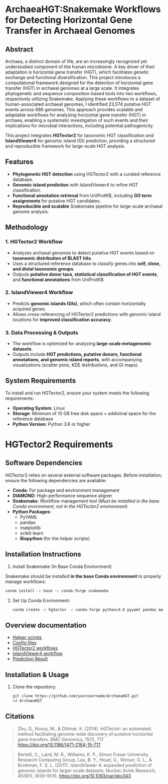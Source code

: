 # ArchaeaHGT:Snakemake Workflows for Detecting Horizontal Gene Transfer in Archaeal Genomes  

## Abstract  
Archaea, a distinct domain of life, are an increasingly recognized yet understudied component of the human microbiome. A key driver of their adaptation is horizontal gene transfer (HGT), which facilitates genetic exchange and functional diversification. This project introduces a computational framework designed for the detection of horizontal gene transfer (HGT) in archaeal genomes at a large scale. It integrates phylogenetic and sequence composition-based tools into two workflows, respectively utilizing Snakemake. Applying these workflows to a dataset of human-associated archaeal genomes, I identified 23,574 putative HGT events across 686 genomes. This approach provides scalable and adaptable workflows for analyzing horizontal gene transfer (HGT) in archaea, enabling a systematic investigation of such events and their implications for microbial interactions, including potential pathogenicity. 

This project integrates **HGTector2** for taxonomic HGT classification and **IslandViewer4** for genomic island (GI) prediction, providing a structured and reproducible framework for large-scale HGT analysis.  

## Features  
- **Phylogenetic HGT detection** using HGTector2 with a curated reference database.  
- **Genomic island prediction** with IslandViewer4 to refine HGT classification.  
- **Functional annotation retrieval** from UniProtKB, including **GO term assignments** for putative HGT candidates.  
- **Reproducible and scalable** Snakemake pipeline for large-scale archaeal genome analysis.  

## Methodology  
### 1. HGTector2 Workflow  
- Analyzes archaeal genomes to detect putative HGT events based on **taxonomic distribution of BLAST hits**.  
- Uses a structured reference database to classify genes into **self, close, and distal taxonomic groups**.  
- Outputs **putative donor taxa**, **statistical classification of HGT events**, and **functional annotations** from UniProtKB.  

### 2. IslandViewer4 Workflow  
- Predicts **genomic islands (GIs)**, which often contain horizontally acquired genes.  
- Allows cross-referencing of HGTector2 predictions with genomic island locations for **improved classification accuracy**.  

### 3. Data Processing & Outputs  
- The workflow is optimized for analyzing **large-scale metagenomic datasets**.  
- Outputs include **HGT predictions, putative donors, functional annotations, and genomic island reports**, with accompanying visualizations (scatter plots, KDE distributions, and GI maps).  

## System Requirements

To install and run HGTector2, ensure your system meets the following requirements:

- **Operating System**: Linux
- **Storage**: Minimum of 10 GB free disk space + addiotnal space for the reference database
- **Python Version**: Python 3.6 or higher
  
# HGTector2 Requirements

## Software Dependencies

HGTector2 relies on several external software packages. Before installation, ensure the following dependencies are available:

- **Conda**: For package and environment management
- **DIAMOND**: High-performance sequence aligner
- **Snakemake**: Workflow management tool (*Must be installed in the base Conda environment, not in the HGTector2 environment*)
- **Python Packages**:
  - PyYAML
  - pandas
  - matplotlib
  - scikit-learn
  - **Biopython** (for the helper scripts)

## Installation Instructions

1. Install Snakemake (In Base Conda Environment)

Snakemake should be installed **in the base Conda environment** to properly manage workflows:
   ```bash
   conda install -n base -c conda-forge snakemake
   ```

2. Set Up Conda Environment:

   ```bash
   conda create -n hgtector -c conda-forge python=3.6 pyyaml pandas matplotlib scikit-learn biopython bioconda::diamond


## Overview documentation
- [Helper scirpts](Helper_scripts/Helper_Scripts.md)
- [Config files](Config_files/Config_Files.md)
- [HGTector2 workflows](Snakemake_Workflows_HGTector2/HGTector2_workflows.md)
- [IslandViewer4 workflow](Snakemake_Workflow_IslandViewer4/IslandViewer_workflow.md)
- [Prediction Result](Prediction_Results/Prediction_Results.md)


## Installation & Usage  
1. Clone the repository:  
   ```bash
   git clone https://github.com/yourusername/ArchaeaHGT.git  
   cd ArchaeaHGT  

## Citations

> Zhu, Q., Kosoy, M., & Dittmar, K. (2014). HGTector: an automated method facilitating genome-wide discovery of putative horizontal gene transfers. BMC Genomics, 15(1), 717. https://doi.org/10.1186/1471-2164-15-717

> Bertelli, C., Laird, M. R., Williams, K. P., Simon Fraser University Research Computing Group, Lau, B. Y., Hoad, G., Winsor, G. L., & Brinkman, F. S. L. (2017). IslandViewer 4: expanded prediction of genomic islands for larger-scale datasets. Nucleic Acids Research, 45(W1), W30–W35. https://doi.org/10.1093/nar/gkx343
